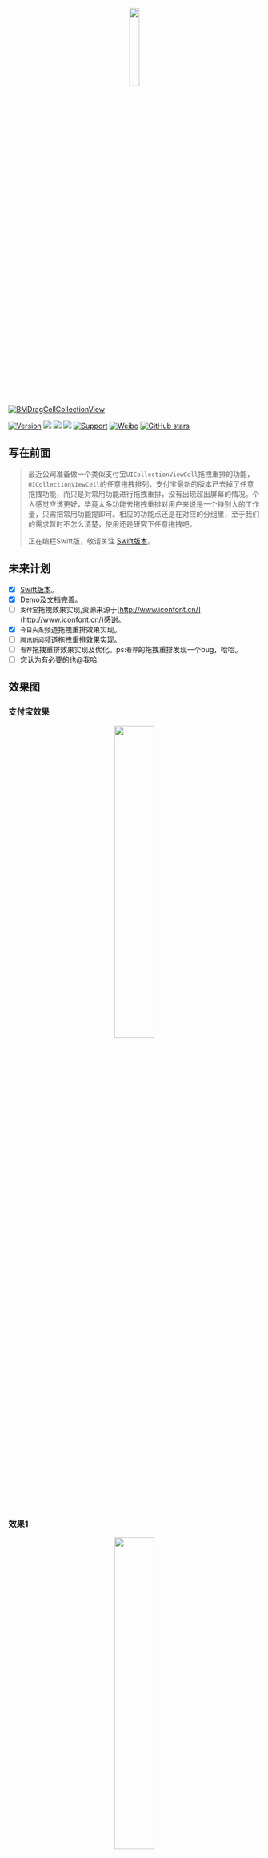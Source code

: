 <p align="center">
<img src="Resources/iTunesArtwork.png" width="20%">
</p>

[![BMDragCellCollectionView](https://img.shields.io/badge/Team-BMDragCellCollectionView-brightgreen.svg?style=flat)](https://github.com/asiosldh/BMDragCellCollectionView "BMDragCellCollectionView name")

[![Version](https://img.shields.io/cocoapods/v/BMDragCellCollectionView.svg?style=flat)](http://cocoapods.org/pods/BMDragCellCollectionView) 
![](https://img.shields.io/badge/platform-iOS-red.svg) ![](https://img.shields.io/badge/language-Objective--C-orange.svg) 
![](https://img.shields.io/badge/license-MIT%20License-brightgreen.svg) 
[![Support](https://img.shields.io/badge/support-iOS%206%2B%20-blue.svg?style=flat)](https://www.apple.com/nl/ios/) 
[![Weibo](https://img.shields.io/badge/Sina微博-@梁大红-yellow.svg?style=flat)](http://weibo.com/liangdahong) 
[![GitHub stars](https://img.shields.io/github/stars/asiosldh/BMDragCellCollectionView.svg)](https://github.com/asiosldh/BMDragCellCollectionView/stargazers)

## 写在前面
> 最近公司准备做一个类似支付宝`UICollectionViewCell`拖拽重排的功能，`UICollectionViewCell`的任意拖拽排列，支付宝最新的版本已去掉了任意拖拽功能，而只是对常用功能进行拖拽重排，没有出现超出屏幕的情况。个人感觉应该更好，毕竟太多功能去拖拽重排对用户来说是一个特别大的工作量，只需把常用功能提即可。相应的功能点还是在对应的分组里，至于我们的需求暂时不怎么清楚，使用还是研究下任意拖拽吧。
> 
> 正在编程Swift版，敬请关注 [Swift版本](https://github.com/asiosldh/BMDragCellCollectionViewSwift)。

## 未来计划
* [x] [Swift版本](https://github.com/asiosldh/BMDragCellCollectionViewSwift)。
* [x] Demo及文档完善。
* [ ] `支付宝`拖拽效果实现,资源来源于[http://www.iconfont.cn/](http://www.iconfont.cn/)感谢。
* [x] `今日头条`频道拖拽重排效果实现。
* [ ] `腾讯新闻`频道拖拽重排效果实现。
* [ ] `看荐`拖拽重排效果实现及优化。ps:`看荐`的拖拽重排发现一个bug，哈哈。
* [ ] 您认为有必要的也@我哈.

## 效果图 
### 支付宝效果

<p align="center">
<img src="Resources/-1.gif" width="40%">
</p>


### 效果1

<p align="center">
<img src="Resources/5.gif" width="40%">
</p>


### 效果2
<p align="center">
<img src="Resources/2.gif" width="40%">
</p>

### 效果3

<p align="center">
<img src="Resources/1.gif" width="40%">
</p>

### 效果4

<p align="center">
<img src="Resources/4.gif" width="40%">
</p>

>基本实现了`头条`的频道重排功能，额外增加了当拖拽到边沿时自动滚动的功能。


### 视频演示
[在线视频演示](http://v.youku.com/v_show/id_XMjkxNTM2MjIyNA==.html?spm=a2hzp.8244740.0.0)

## 须知
>`BMDragCellCollectionView ` 基于 `Xcode 8.2.1 , iOS 6+ ARC `，请使用最新正式版来编译`BMDragCellCollectionView `,旧版本的`Xcode `有效，但不保证会出现一些兼容性问题。

>开源不易，来个[star](https://github.com/asiosldh/BMDragCellCollectionView)鼓励下吧

## Demo运行 

1. `cd BMDragCellCollectionView/BMDragCellCollectionViewDemo` 

2. `open BMDragCellCollectionViewDemo.xcodeproj`


## 集成
### CocoaPods
> 推荐使用 CocoaPods 安装,Cocoapods的使用请点这里[链接1](http://idhong.com/2016/10/26/cocoapods%E7%9A%84%E7%AE%80%E5%8D%95%E4%BD%BF%E7%94%A8/)、[链接2](http://www.pluto-y.com/cocoapods-getting-stared/)、[链接3](http://blog.devtang.com/2014/05/25/use-cocoapod-to-manage-ios-lib-dependency/)

1. 在 `Podfile ` 中添加 `pod 'BMDragCellCollectionView', '1.0.7'` [![Version](https://img.shields.io/cocoapods/v/BMDragCellCollectionView.svg?style=flat)](http://cocoapods.org/pods/BMDragCellCollectionView) 
2. 执行 `pod install` 或 `pod update`
3. 使用的地方导入 `"BMDragCellCollectionView.h"`
4. 如果无法找到 `BMDragCellCollectionView `可用 `pod setup`或 `rm ~/Library/Caches/CocoaPods/search_index.json` 在 `pod search BMDragCellCollectionView`

### 手动安装

1. 通过 `Clone ` 或者 `download ` 下载`BMDragCellCollectionView ` 文件夹内的所有内容。
2. 将 BMDragCellCollectionView 内的源文件添加(拖放)到你的工程。
3. 导入 `"BMDragCellCollectionView.h"`

## 基本使用
- 在需要使用长按拖拽`UICollectionView `的地方使用`BMDragCellCollectionView`代替，用法和`UICollectionView`一样。

```c
UICollectionViewFlowLayout *layout = [[UICollectionViewFlowLayout alloc] init];
BMDragCellCollectionView *collectionView = [[BMDragCellCollectionView alloc] initWithFrame:CGRectMake(0, 0, WIDTH, HEIGHT) collectionViewLayout:layout];
collectionView.delegate = self;
collectionView.dataSource = self;
[self.view addSubview:collectionView];
```

- 实现 `BMDragCollectionViewDataSource`协议的如下方法

> 此协议用于在交换时获取数据源，内部做数据源操作。

```c
- (NSArray *)dataSourceWithDragCellCollectionView:(BMDragCellCollectionView *)dragCellCollectionView {
    return self.dataSource;
}
```

- 实现 `BMDragCellCollectionViewDelegate`协议的如下方法

> 此协议用于在在内部处理好数据源时通知使用者更新数据源。

```c
- (void)dragCellCollectionView:(BMDragCellCollectionView *)dragCellCollectionView newDataArrayAfterMove:(NSArray *)newDataArray {
    self.dataSource = [newDataArray mutableCopy];
}
```
## BMDragCellCollectionView属性及方法说明
>  长按触发时间，默认是0.5秒，建议根据实际情况设值

```c
@property (nonatomic, assign) NSTimeInterval minimumPressDuration;
```

>  是否可以拖拽 默认为YES

```c
@property (nonatomic, assign, getter=isCanDrag) BOOL canDrag;
```

>  长按拖拽时Cell缩放比例 默认是：1.2

```c
@property (nonatomic, assign) CGFloat dragZoomScale;
```

>   拖拽的Cell在拖拽移动时的透明度 默认是： 1.0

```c
@property (assign, nonatomic) CGFloat dragCellAlpha;
```

>  使用者想移动到指定位置操作时

```c
- (void)dragMoveItemToIndexPath:(NSIndexPath *)indexPath;
```

## 代理方法

> 当一个`Cell`将要开始拖拽时调用询问是否可以拖拽， `YES`: 可以， `NO`: 不可以，默认是`YES`

```c
- (BOOL)dragCellCollectionViewShouldBeginMove:(BMDragCellCollectionView *)dragCellCollectionView indexPath:(NSIndexPath *)indexPath;

```

>  当将要交换时，询问是否可以交换时调用询问是否可以交换， `YES`: 可以， `NO`: 不可以，默认是`YES`

```c
- (BOOL)dragCellCollectionViewShouldBeginExchange:(BMDragCellCollectionView *)dragCellCollectionView sourceIndexPath:(NSIndexPath *)sourceIndexPath toIndexPath:(NSIndexPath *)destinationIndexPath;
```

>   完成重排时，重排成成功时

```c
- (void)dragCellCollectionViewDidEndDrag:(BMDragCellCollectionView *)dragCellCollectionView;
```

>   下面的三个方法在手势拖拽变化时调用，`开始拖拽` `正在拖拽` `结束拖拽`，

```c
- (void)dragCellCollectionView:(BMDragCellCollectionView *)dragCellCollectionView beganDragAtPoint:(CGPoint)point   indexPath:(NSIndexPath *)indexPath;

- (void)dragCellCollectionView:(BMDragCellCollectionView *)dragCellCollectionView changedDragAtPoint:(CGPoint)point indexPath:(NSIndexPath *)indexPath;

- (void)dragCellCollectionView:(BMDragCellCollectionView *)dragCellCollectionView endedDragAtPoint:(CGPoint)point   indexPath:(NSIndexPath *)indexPath;
```

>   结束拖拽时时是否内部自动处理，在一些需要特殊需求时可以在此方法做，如：今日头条当第一组拖拽到第二组（(默认是不交换处理的）松手时需要自动把此Cell移动到第二组中的同步或者尾部。那可在此方法 返回NO,同时调用 `- (void)dragMoveItemToIndexPath:(NSIndexPath *)indexPath;`方法完成移动
> 

```c
- (BOOL)dragCellCollectionView:(BMDragCellCollectionView *)dragCellCollectionView endedDragAutomaticOperationAtPoint:(CGPoint)point section:(NSInteger)section indexPath:(NSIndexPath *)indexPath;
```





- 其他相关用法，详见[代码](https://github.com/asiosldh/BMDragCellCollectionView/blob/master/BMDragCellCollectionView/BMDragCellCollectionView.h)
- [cocoapods在线文档](http://cocoadocs.org/docsets/BMDragCellCollectionView/1.0.0/)

## 期待
- 如果在使用过程中遇到BUG，希望您能[Issues](https://github.com/asiosldh/BMDragCellCollectionView)我。

## 版本历史
### v1.0.7
### v1.0.6
### v1.0.5
### v1.0.4
### v1.0.3
### v1.0.2
### v1.0.1
### v1.0.0 

## MIT
`BMDragCellCollectionView `使用 MIT 许可证，详情可见 [LICENSE](LICENSE) 文件

